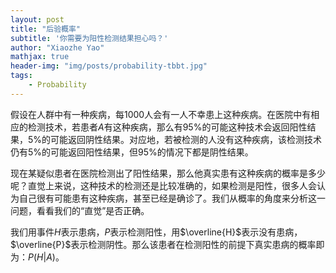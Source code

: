 ```yaml
---
layout: post
title: "后验概率"
subtitle: '你需要为阳性检测结果担心吗？'
author: "Xiaozhe Yao"
mathjax: true
header-img: "img/posts/probability-tbbt.jpg"
tags:
    - Probability
---
```


假设在人群中有一种疾病，每1000人会有一人不幸患上这种疾病。在医院中有相应的检测技术，若患者$A$有这种疾病，那么有$95\%$的可能这种技术会返回阳性结果，$5\%$的可能返回阴性结果。对应地，若被检测的人没有这种疾病，该检测技术仍有$5\%$的可能返回阳性结果，但$95\%$的情况下都是阴性结果。

现在某疑似患者在医院检测出了阳性结果，那么他真实患有这种疾病的概率是多少呢？直觉上来说，这种技术的检测还是比较准确的，如果检测是阳性，很多人会认为自己很有可能患有这种疾病，甚至已经是确诊了。我们从概率的角度来分析这一问题，看看我们的“直觉”是否正确。

我们用事件$H$表示患病，$P$表示检测阳性，用$\overline{H}$表示没有患病，$\overline{P}$表示检测阴性。那么该患者在检测阳性的前提下真实患病的概率即为：$P(H|A)$。

